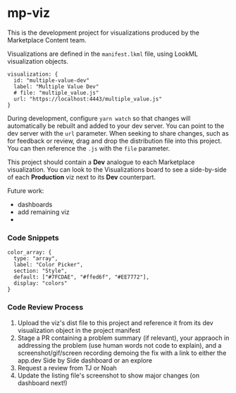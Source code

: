 # mp-viz

This is the development project for visualizations produced by the Marketplace Content team.

Visualizations are defined in the `manifest.lkml` file, using LookML visualization objects.

```
visualization: {
  id: "multiple-value-dev"
  label: "Multiple Value Dev"
  # file: "multiple_value.js"
  url: "https://localhost:4443/multiple_value.js"
}
```
During development, configure `yarn watch` so that changes will automatically be rebuilt and added to your dev server. You can point to the dev server with the `url` parameter. When seeking to share changes, such as for feedback or review, drag and drop the distribution file into this project. You can then reference the `.js` with the `file` parameter.

This project should contain a **Dev** analogue to each Marketplace visualization. You can look to the Visualizations board to see a side-by-side of each **Production** viz next to its **Dev** counterpart.

Future work:
- dashboards
- add remaining viz
-

### Code Snippets

```
color_array: {
  type: "array",
  label: "Color Picker",
  section: "Style",
  default: ["#7FCDAE", "#ffed6f", "#EE7772"],
  display: "colors"
}
```

### Code Review Process

1. Upload the viz's dist file to this project and reference it from its dev visualization object in the project manifest
2. Stage a PR containing a problem summary (if relevant), your appraoch in addressing the problem (use human words not code to explain), and a screenshot/gif/screen recording demoing the fix with a link to either the app.dev Side by Side dashboard or an explore
3. Request a review from TJ or Noah
4. Update the listing file's screenshot to show major changes (on dashboard next!)
